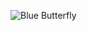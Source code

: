 ![Blue Butterfly](http://informationcommunicationtechnology.com/wp-content/uploads/2018/06/Images-111.jpg)
